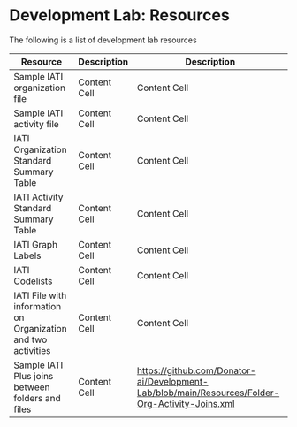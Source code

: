 # Development Lab: Resources

The following is a list of development lab resources

| Resource  | Description | Description |
| ------------- | ------------- | ------------- |
| Sample IATI organization file  | Content Cell  | Content Cell  |
| Sample IATI activity file  | Content Cell  | Content Cell  |
| IATI Organization Standard Summary Table  | Content Cell  | Content Cell  |
| IATI Activity Standard Summary Table  | Content Cell  | Content Cell  |
| IATI Graph Labels  | Content Cell  | Content Cell  |
| IATI Codelists  | Content Cell  | Content Cell  |
| IATI File with information on Organization and two activities  | Content Cell  | Content Cell  |
| Sample IATI Plus joins between folders and files  | Content Cell  | https://github.com/Donator-ai/Development-Lab/blob/main/Resources/Folder-Org-Activity-Joins.xml  |
